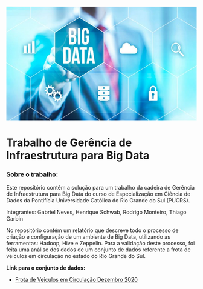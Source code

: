 
<p align="center">
  <img src="/Imagens/bigdata.jpg", width="600", height="300">
</p>

# Trabalho de Gerência de Infraestrutura para Big Data

### Sobre o trabalho:

Este repositório contém a solução para um trabalho da cadeira de Gerência de Infraestrutura para Big Data do curso de Especialização em Ciência de Dados da Pontifícia Universidade Católica do Rio Grande do Sul (PUCRS).

Integrantes: Gabriel Neves, Henrique Schwab, Rodrigo Monteiro, Thiago Garbin

No repositório contém um relatório que descreve todo o processo de criação e configuração de um ambiente de Big Data, utilizando as ferramentas: Hadoop, Hive e Zeppelin. Para a validação deste processo, foi feita uma análise dos dados de um conjunto de dados referente a frota de veículos em circulação no estado do Rio Grande do Sul.

**Link para o conjunto de dados:**
* [Frota de Veiculos em Circulação Dezembro 2020](https://dados.rs.gov.br/dataset/frota-veiculos-em-circulacao/resource/85ea91f9-943b-43e0-bc1c-6570b4fcd565?inner_span=True)
